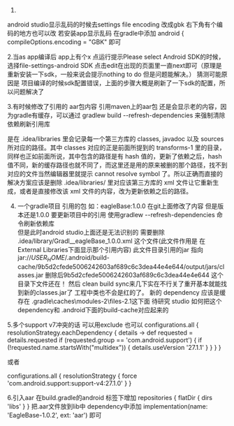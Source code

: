 1.
android studio显示乱码的时候去settings file encoding 改成gbk
右下角有个编码的地方也可以改
若安装app显示乱码 在gradle中添加
android {
    compileOptions.encoding = "GBK" 即可


2.当as app编译后 app上有个x 点运行提示Please select Android SDK的时候，
选择file-settings-android SDK 点击edit在出现的页面里一直next即可（原理是重新安装一下sdk，一般来说会提示nothing to do 但是问题能解决。）
猜测可能原因是 项目编译的时候sdk配置错误，上面的步骤大概是刷新了一下sdk的配置，所以问题解决了


3.有时候修改了引用的 aar包内容 引用maven上的aar包 还是会显示老的内容，因为gradle有缓存，可以通过
gradlew build --refresh-dependencies    来强制清除依赖刷新引用库

 是在 .idea/libraries 里会记录每一个第三方库的 classes, javadoc 以及 sources 所对应的路径。其中 classes 对应的正是前面所提到的 transforms-1 里的目录，同样也正如前面所说，其中包含的路径是有 hash 值的，更新了依赖之后，hash 值不同，新的缓存路径也就不同了，而这里还是用的原来被删的那个路径，找不到对应的文件当然编辑器里就提示 cannot resolve symbol 了。所以正确而直接的解决方案应该是删除 .idea/libraries/ 里对应该第三方库的 xml 文件让它重新生成，或者是直接修改该 xml 文件的内容，改为更新依赖之后的路径。



4. 一个gradle项目 引用的包 如：eagleBase:1.0.0 在git上面修改了内容 但是版本还是1.0.0  要更新项目中的引用 
使用gradlew --refresh-dependencies 命令刷新依赖库   
但是此时android studio上面还是无法识别的
需要删除 .idea/library/Gradl__eagleBase_1.0.0.xml  这个文件(此文件作用是 在External Libraries下面显示那个引用内容)
此文件目录引用的jar 指向
jar://$USER_HOME$/.android/build-cache/9b5d2cfede5006242603af689c6c3dea44e4e644/output/jars/classes.jar
删除后9b5d2cfede5006242603af689c6c3dea44e4e644 这个目录下文件还在！ 
然后 clean  build  sync来几下实在不行关了重开基本就能找到新的classes.jar了 工程中类也不会是红的了。
新的 dependency 应该是缓存在  \.gradle\caches\modules-2\files-2.1这下面
待研究 studio 如何把这个dependency和  .android下面的build-cache对应起来的


5.多个support v7冲突的话 可以用exclude 也可以
configurations.all {
    resolutionStrategy.eachDependency { details ->
        def requested = details.requested
       if (requested.group == 'com.android.support') {
            if (!requested.name.startsWith("multidex")) {
                details.useVersion '27.1.1'
            }
        }
    }
}

或者

configurations.all {
    resolutionStrategy {
        force 'com.android.support:support-v4:27.1.0'
    }
}


6.引入aar
在build.gradle的android 标签下增加
 repositories {
        flatDir {
            dirs 'libs'
        }
    }
把.aar文件放到lib中  dependency中添加   implementation(name: 'EagleBase-1.0.2', ext: 'aar') 即可